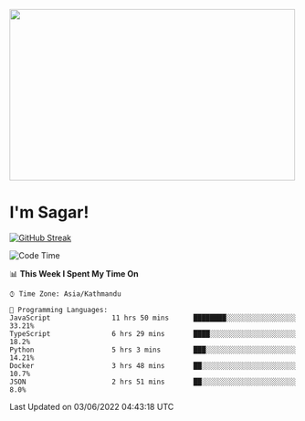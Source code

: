 
<img src="https://media.giphy.com/media/3ornk57KwDXf81rjWM/giphy.gif" width="500" height="300" frameBorder="0" class="giphy-embed" allowFullScreen></img>

#   I'm Sagar!
[![GitHub Streak](https://github-readme-streak-stats.herokuapp.com/?user=sgr2848)](https://git.io/streak-stats)
<!--START_SECTION:waka-->
![Code Time](http://img.shields.io/badge/Code%20Time-0%20secs-blue)

📊 **This Week I Spent My Time On** 

```text
⌚︎ Time Zone: Asia/Kathmandu

💬 Programming Languages: 
JavaScript               11 hrs 50 mins      ████████░░░░░░░░░░░░░░░░░   33.21% 
TypeScript               6 hrs 29 mins       ████░░░░░░░░░░░░░░░░░░░░░   18.2% 
Python                   5 hrs 3 mins        ███░░░░░░░░░░░░░░░░░░░░░░   14.21% 
Docker                   3 hrs 48 mins       ██░░░░░░░░░░░░░░░░░░░░░░░   10.7% 
JSON                     2 hrs 51 mins       ██░░░░░░░░░░░░░░░░░░░░░░░   8.0%

```


 Last Updated on 03/06/2022 04:43:18 UTC
<!--END_SECTION:waka-->
